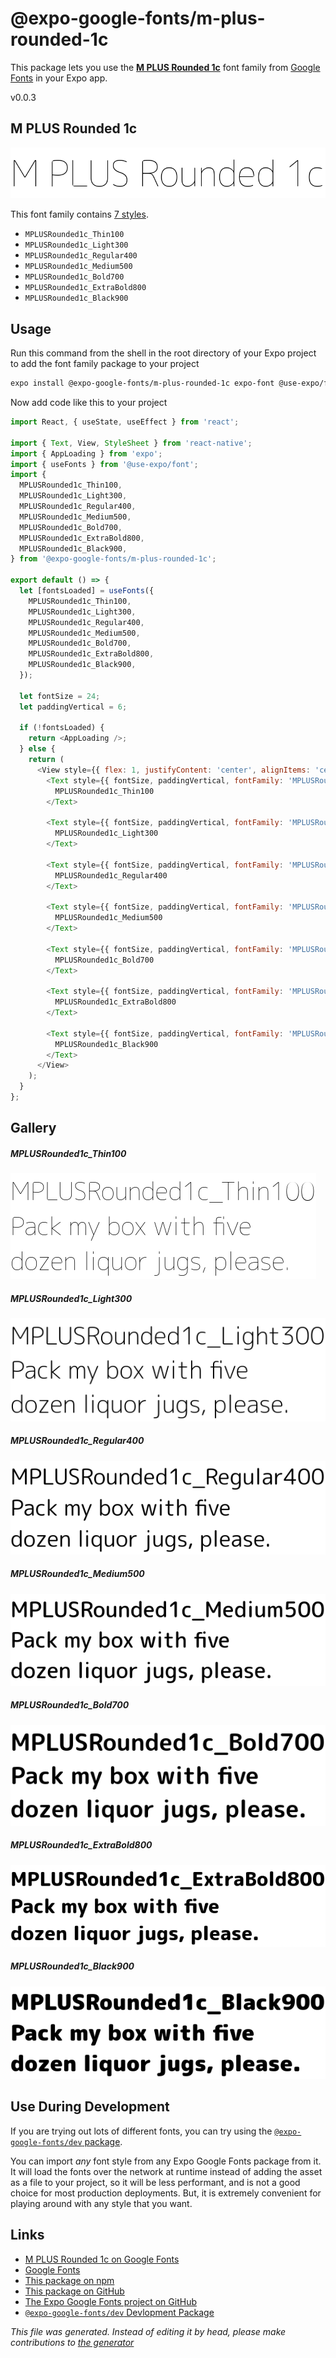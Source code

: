 # @expo-google-fonts/m-plus-rounded-1c

This package lets you use the [**M PLUS Rounded 1c**](https://fonts.google.com/specimen/M+PLUS+Rounded+1c) font family from [Google Fonts](https://fonts.google.com/) in your Expo app.

v0.0.3

## M PLUS Rounded 1c

![M PLUS Rounded 1c](./font-family.png)

This font family contains [7 styles](#gallery).

- `MPLUSRounded1c_Thin100`
- `MPLUSRounded1c_Light300`
- `MPLUSRounded1c_Regular400`
- `MPLUSRounded1c_Medium500`
- `MPLUSRounded1c_Bold700`
- `MPLUSRounded1c_ExtraBold800`
- `MPLUSRounded1c_Black900`

## Usage

Run this command from the shell in the root directory of your Expo project to add the font family package to your project
```sh
expo install @expo-google-fonts/m-plus-rounded-1c expo-font @use-expo/font
```

Now add code like this to your project
```js
import React, { useState, useEffect } from 'react';

import { Text, View, StyleSheet } from 'react-native';
import { AppLoading } from 'expo';
import { useFonts } from '@use-expo/font';
import {
  MPLUSRounded1c_Thin100,
  MPLUSRounded1c_Light300,
  MPLUSRounded1c_Regular400,
  MPLUSRounded1c_Medium500,
  MPLUSRounded1c_Bold700,
  MPLUSRounded1c_ExtraBold800,
  MPLUSRounded1c_Black900,
} from '@expo-google-fonts/m-plus-rounded-1c';

export default () => {
  let [fontsLoaded] = useFonts({
    MPLUSRounded1c_Thin100,
    MPLUSRounded1c_Light300,
    MPLUSRounded1c_Regular400,
    MPLUSRounded1c_Medium500,
    MPLUSRounded1c_Bold700,
    MPLUSRounded1c_ExtraBold800,
    MPLUSRounded1c_Black900,
  });

  let fontSize = 24;
  let paddingVertical = 6;

  if (!fontsLoaded) {
    return <AppLoading />;
  } else {
    return (
      <View style={{ flex: 1, justifyContent: 'center', alignItems: 'center' }}>
        <Text style={{ fontSize, paddingVertical, fontFamily: 'MPLUSRounded1c_Thin100' }}>
          MPLUSRounded1c_Thin100
        </Text>

        <Text style={{ fontSize, paddingVertical, fontFamily: 'MPLUSRounded1c_Light300' }}>
          MPLUSRounded1c_Light300
        </Text>

        <Text style={{ fontSize, paddingVertical, fontFamily: 'MPLUSRounded1c_Regular400' }}>
          MPLUSRounded1c_Regular400
        </Text>

        <Text style={{ fontSize, paddingVertical, fontFamily: 'MPLUSRounded1c_Medium500' }}>
          MPLUSRounded1c_Medium500
        </Text>

        <Text style={{ fontSize, paddingVertical, fontFamily: 'MPLUSRounded1c_Bold700' }}>
          MPLUSRounded1c_Bold700
        </Text>

        <Text style={{ fontSize, paddingVertical, fontFamily: 'MPLUSRounded1c_ExtraBold800' }}>
          MPLUSRounded1c_ExtraBold800
        </Text>

        <Text style={{ fontSize, paddingVertical, fontFamily: 'MPLUSRounded1c_Black900' }}>
          MPLUSRounded1c_Black900
        </Text>
      </View>
    );
  }
};

```

## Gallery

##### MPLUSRounded1c_Thin100
![MPLUSRounded1c_Thin100](./6d028025ec621f30d69f25f3b121f0eb6e4678e96d47f16d760f1fcf59248d2c.ttf.png)

##### MPLUSRounded1c_Light300
![MPLUSRounded1c_Light300](./8e6655c0fc1e40abbfe6631bef1b71cf55ed1f706c0d130fa9fc82cfb1a644c7.ttf.png)

##### MPLUSRounded1c_Regular400
![MPLUSRounded1c_Regular400](./ff70cb1f3f4fe4691c6ec7c7725c4a0aa37e2d1fa2704d659c9efcd304a6bb24.ttf.png)

##### MPLUSRounded1c_Medium500
![MPLUSRounded1c_Medium500](./a6066483cf3c5b68c17d69a4a957e9a50dbe366ac10cbf88a9f3776744ec5048.ttf.png)

##### MPLUSRounded1c_Bold700
![MPLUSRounded1c_Bold700](./c9070409f93c9e7a46a302d0205de1c15bdde3b59f65c32ff73315592afaf17e.ttf.png)

##### MPLUSRounded1c_ExtraBold800
![MPLUSRounded1c_ExtraBold800](./a7b92c0902d7c3f543a4ecc04c44c8cf62f26c4bcc92ecb26e40ef9849277e61.ttf.png)

##### MPLUSRounded1c_Black900
![MPLUSRounded1c_Black900](./cadad2376795cd1bcdaae984a16f1fef7e2f18ca27fd2493f32f620867a1ef05.ttf.png)


## Use During Development

If you are trying out lots of different fonts, you can try using the [`@expo-google-fonts/dev` package](https://www.npmjs.com/package/@expo-google-fonts/dev).

You can import *any* font style from any Expo Google Fonts package from it. It will load the fonts
over the network at runtime instead of adding the asset as a file to your project, so it will be 
less performant, and is not a good choice for most production deployments. But, it is extremely convenient
for playing around with any style that you want.

## Links

- [M PLUS Rounded 1c on Google Fonts](https://fonts.google.com/specimen/M+PLUS+Rounded+1c)
- [Google Fonts](https://fonts.google.com/)
- [This package on npm](https://www.npmjs.com/package/@expo-google-fonts/m-plus-rounded-1c)
- [This package on GitHub](https://github.com/expo/google-fonts/tree/master/font-packages/m-plus-rounded-1c)
- [The Expo Google Fonts project on GitHub](https://github.com/expo/google-fonts)
- [`@expo-google-fonts/dev` Devlopment Package](https://github.com/expo/google-fonts/tree/master/font-packages/dev)


*This file was generated. Instead of editing it by head, please make contributions to [the generator](https://github.com/expo/google-fonts/tree/master/packages/generator)*
